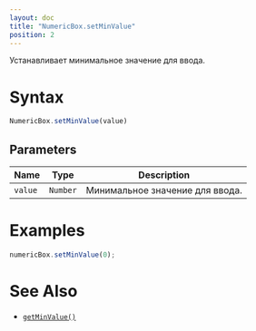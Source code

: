 ```yaml
---
layout: doc
title: "NumericBox.setMinValue"
position: 2
---
```


Устанавливает минимальное значение для ввода.

# Syntax

```js
NumericBox.setMinValue(value)
```

## Parameters

|Name|Type|Description|
|----|----|-----------|
|`value`|`Number`|Минимальное значение для ввода.|

# Examples

```js
numericBox.setMinValue(0);
```

# See Also

* [`getMinValue()`](../NumericBox.getMinValue/)
